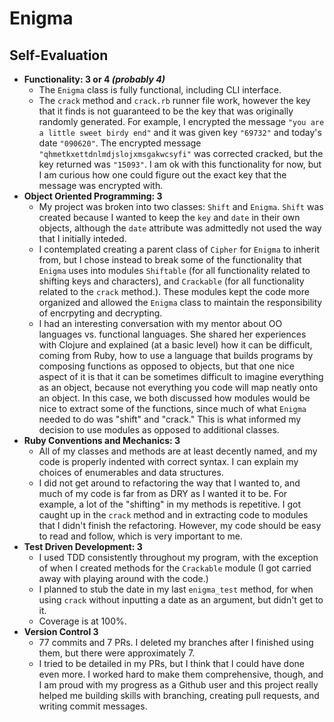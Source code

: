 # Enigma

## Self-Evaluation

- **Functionality: 3 or 4 *(probably 4)***
  - The `Enigma` class is fully functional, including CLI interface.
  - The `crack` method and `crack.rb` runner file work, however the key that it finds is not guaranteed to be the key that was originally randomly generated.  For example, I encrypted the message `"you are a little sweet birdy end"` and it was given key `"69732"` and today's date `"090620"`.  The encrypted message `"qhmetkxettdnlmdjslojxmsgakwcsyfi"` was corrected cracked, but the key returned was `"15093"`.  I am ok with this functionality for now, but I am curious how one could figure out the exact key that the message was encrypted with.
- **Object Oriented Programming: 3**
  - My project was broken into two classes: `Shift` and `Enigma`.  `Shift` was created because I wanted to keep the `key` and `date` in their own objects, although the `date` attribute was admittedly not used the way that I initially inteded.  
  - I contemplated creating a parent class of `Cipher` for `Enigma` to inherit from, but I chose instead to break some of the functionality that `Enigma` uses into modules `Shiftable` (for all functionality related to shifting keys and characters), and `Crackable` (for all functionality related to the `crack` method.). These modules kept the code more organized and allowed the `Enigma` class to maintain the responsibility of encrpyting and decrypting.
  - I had an interesting conversation with my mentor about OO languages vs. functional languages.  She shared her experiences with Clojure and explained (at a basic level) how it can be difficult, coming from Ruby, how to use a language that builds programs by composing functions as opposed to objects, but that one nice aspect of it is that it can be sometimes difficult to imagine everything as an object, because not everything you code will map neatly onto an object.  In this case, we both discussed how modules would be nice to extract some of the functions, since much of what `Enigma` needed to do was "shift" and "crack."  This is what informed my decision to use modules as opposed to additional classes.
- **Ruby Conventions and Mechanics: 3**
  - All of my classes and methods are at least decently named, and my code is properly indented with correct syntax.  I can explain my choices of enumerables and data structures.
  - I did not get around to refactoring the way that I wanted to, and much of my code is far from as DRY as I wanted it to be.  For example, a lot of the "shifting" in my methods is repetitive.  I got caught up in the `crack` method and in extracting code to modules that I didn't finish the refactoring.  However, my code should be easy to read and follow, which is very important to me.
- **Test Driven Development: 3**
  - I used TDD consistently throughout my program, with the exception of when I created methods for the `Crackable` module (I got carried away with playing around with the code.)
  - I planned to stub the date in my last `enigma_test` method, for when using `crack` without inputting a date as an argument, but didn't get to it.
  - Coverage is at 100%.
- **Version Control 3**
  - 77 commits and 7 PRs.  I deleted my branches after I finished using them, but there were approximately 7. 
  - I tried to be detailed in my PRs, but I think that I could have done even more.  I worked hard to make them comprehensive, though, and I am proud with my progress as a Github user and this project really helped me building skills with branching, creating pull requests, and writing commit messages.
